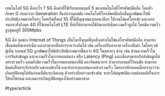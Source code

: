 เทคโนโลยี 5G คืออะไร ? 5G คือคำที่ใช้เรียกแทนยุคที่ 5 ของเทคโนโลยีโทรศัพท์มือถือ โดยตัวอักษร G ย่อมาจาก Generation ที่แปลว่ายุคสมัย เทคโนโลยีโทรศัพท์มือถือนั้นถูกพัฒนาให้มีประสิทธิภาพมากเรื่อยๆ โดยเริ่มตั้งแต่ 1G ที่ใช้สัญญาณแบบอนาล็อก ใช้งานได้แค่โทรเข้า และออก จนกระทั่งถึงยุค 4G ที่ใช้เทคโนโลยี LTE ที่ทำให้สามารถใช้อินเทอร์เน็ตความเร็วสูงได้ โดยมีความเร็วสูงสุดอยู่ที่ 300Mpbs

5G คือ ยุคของ Internet of Things เป็นโลกในยุคที่ทุกสิ่งอย่างไม่ใช่แค่โทรศัพท์มือถือ สามารถเชื่อมต่ออินเทอร์เน็ต และสามารถสื่อสารระหว่างกันได้ เช่น เครื่องปรับอากาศ เครื่องซักผ้า ไมโครเวฟ ตู้เย็น รถยนต์ 5G ถูกพัฒนาให้มีประสิทธิภาพมากขึ้นกว่า 4G ในหลายๆ ด้าน เช่น ด้านความเร็วในการรับส่งข้อมูล และความเร็วในการตอบสนอง หรือ Latency (Ping) และเมื่อสามารถรับส่งข้อมูลได้อย่างรวดเร็ว แถมยังมีความเร็วในการตอบสนองที่ดี ลองจินตนาการ ถ้าหากรถยนต์ไร้คนขับ สามารถติดต่อสื่อสารกับรถบริเวณรอบข้างได้ และทำการตอบสนองอย่างรวดเร็ว โดยการหักหลบเมื่อทราบว่าจะเกิดอุบัติเหตุได้ทันก่อนที่มันจะเกิดเหตุ ตัวอย่างที่กล่าวมาข้างต้น จะทำให้มนุษย์มีความปลอดภัยในการใช้รถใช้ถนน และลดการเกิดอุบัติเหตุลงได้อย่างมหาศาล

#type/article 